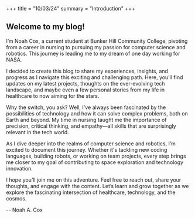+++
title = "10/03/24"
summary = "Introduction"
+++

## Welcome to my blog!

I’m Noah Cox, a current student at Bunker Hill Community College, pivoting from a career in nursing to pursuing my passion for computer science and robotics. This journey is leading me to my dream of one day working for NASA.

I decided to create this blog to share my experiences, insights, and progress as I navigate this exciting and challenging path. Here, you'll find updates on my latest projects, thoughts on the ever-evolving tech landscape, and maybe even a few personal stories from my life in healthcare to now aiming for the stars.

Why the switch, you ask? Well, I've always been fascinated by the possibilities of technology and how it can solve complex problems, both on Earth and beyond. My time in nursing taught me the importance of precision, critical thinking, and empathy—all skills that are surprisingly relevant in the tech world.

As I dive deeper into the realms of computer science and robotics, I’m excited to document this journey. Whether it's tackling new coding languages, building robots, or working on team projects, every step brings me closer to my goal of contributing to space exploration and technology innovation.

I hope you’ll join me on this adventure. Feel free to reach out, share your thoughts, and engage with the content. Let’s learn and grow together as we explore the fascinating intersection of healthcare, technology, and the cosmos.

-- Noah A. Cox